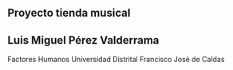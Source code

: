 ## Proyecto tienda musical
## Luis Miguel Pérez Valderrama
Factores Humanos Universidad Distrital Francisco José de Caldas
